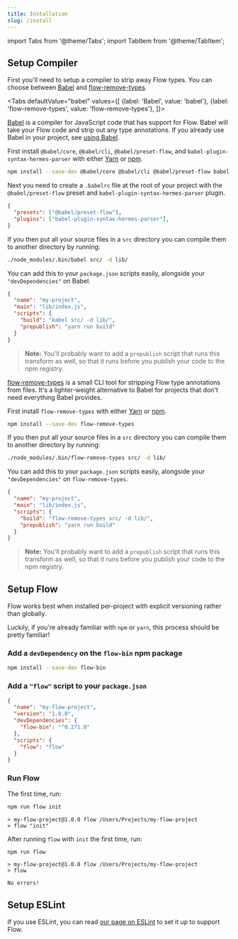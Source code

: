 ```yaml
---
title: Installation
slug: /install
---
```


import Tabs from '@theme/Tabs';
import TabItem from '@theme/TabItem';

## Setup Compiler

First you'll need to setup a compiler to strip away Flow types. You can
choose between [Babel](http://babeljs.io/) and
[flow-remove-types](https://github.com/facebook/flow/tree/master/packages/flow-remove-types).

<Tabs
  defaultValue="babel"
  values={[
    {label: 'Babel', value: 'babel'},
    {label: 'flow-remove-types', value: 'flow-remove-types'},
  ]}>
<TabItem value="babel">

[Babel](http://babeljs.io/) is a compiler for JavaScript code that has
support for Flow. Babel will take your Flow code and strip out any type
annotations. If you already use Babel in your project, see [using Babel](../tools/babel).

First install `@babel/core`, `@babel/cli`, `@babel/preset-flow`, and `babel-plugin-syntax-hermes-parser` with
either [Yarn](https://yarnpkg.com/) or [npm](https://www.npmjs.com/).

```bash npm2yarn
npm install --save-dev @babel/core @babel/cli @babel/preset-flow babel-plugin-syntax-hermes-parser
```

Next you need to create a `.babelrc` file at the root of your project with the `@babel/preset-flow` preset and `babel-plugin-syntax-hermes-parser` plugin.

```json
{
  "presets": ["@babel/preset-flow"],
  "plugins": ["babel-plugin-syntax-hermes-parser"],
}
```

If you then put all your source files in a `src` directory you can compile them
to another directory by running:

```bash
./node_modules/.bin/babel src/ -d lib/
```

You can add this to your `package.json` scripts easily, alongside your `"devDependencies"` on Babel.

```json
{
  "name": "my-project",
  "main": "lib/index.js",
  "scripts": {
    "build": "babel src/ -d lib/",
    "prepublish": "yarn run build"
  }
}
```

> **Note:** You'll probably want to add a `prepublish` script that runs this
> transform as well, so that it runs before you publish your code to the npm
> registry.

</TabItem>
<TabItem value="flow-remove-types">

[flow-remove-types](https://github.com/facebook/flow/tree/master/packages/flow-remove-types) is a small
CLI tool for stripping Flow type annotations from files. It's a lighter-weight
alternative to Babel for projects that don't need everything Babel provides.

First install `flow-remove-types` with either
[Yarn](https://yarnpkg.com/) or [npm](https://www.npmjs.com/).

```bash npm2yarn
npm install --save-dev flow-remove-types
```

If you then put all your source files in a `src` directory you can compile them
to another directory by running:

```sh
./node_modules/.bin/flow-remove-types src/ -d lib/
```

You can add this to your `package.json` scripts easily, alongside your `"devDependencies"` on `flow-remove-types`.

```json
{
  "name": "my-project",
  "main": "lib/index.js",
  "scripts": {
    "build": "flow-remove-types src/ -d lib/",
    "prepublish": "yarn run build"
  }
}
```

> **Note:** You'll probably want to add a `prepublish` script that runs this
> transform as well, so that it runs before you publish your code to the npm
> registry.

</TabItem>
</Tabs>

## Setup Flow

Flow works best when installed per-project with explicit versioning rather than
globally.

Luckily, if you're already familiar with `npm` or `yarn`, this process should
be pretty familiar!

### Add a `devDependency` on the `flow-bin` npm package

```bash npm2yarn
npm install --save-dev flow-bin
```

### Add a `"flow"` script to your `package.json`

```json
{
  "name": "my-flow-project",
  "version": "1.0.0",
  "devDependencies": {
    "flow-bin": "^0.271.0"
  },
  "scripts": {
    "flow": "flow"
  }
}
```

### Run Flow

The first time, run:

```bash npm2yarn
npm run flow init
```

```
> my-flow-project@1.0.0 flow /Users/Projects/my-flow-project
> flow "init"
```

After running `flow` with `init` the first time, run:

```bash npm2yarn
npm run flow
```

```
> my-flow-project@1.0.0 flow /Users/Projects/my-flow-project
> flow

No errors!
```

## Setup ESLint

If you use ESLint, you can read [our page on ESLint](../tools/eslint) to set it up to support Flow.
